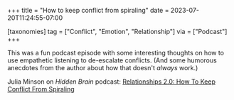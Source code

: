 +++
title = "How to keep conflict from spiraling"
date = 2023-07-20T11:24:55-07:00

[taxonomies]
tag = ["Conflict", "Emotion", "Relationship"]
via = ["Podcast"]
+++

This was a fun podcast episode with some interesting thoughts on how to use empathetic listening to de-escalate conflicts. (And some humorous anecdotes from the author about how that doesn't _always_ work.)

<!-- more -->

Julia Minson on _Hidden Brain_ podcast: [Relationships 2.0: How To Keep Conflict From Spiraling](https://overcast.fm/+1WhPOQMgc)
